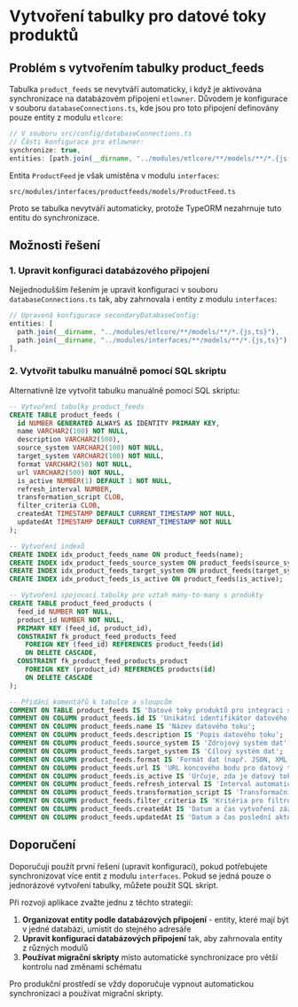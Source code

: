 # Vytvoření tabulky pro datové toky produktů

## Problém s vytvořením tabulky product_feeds

Tabulka `product_feeds` se nevytváří automaticky, i když je aktivována synchronizace na databázovém připojení `etlowner`. Důvodem je konfigurace v souboru `databaseConnections.ts`, kde jsou pro toto připojení definovány pouze entity z modulu `etlcore`:

```typescript
// V souboru src/config/databaseConnections.ts
// Části konfigurace pro etlowner:
synchronize: true,
entities: [path.join(__dirname, "../modules/etlcore/**/models/**/*.{js,ts}")],
```

Entita `ProductFeed` je však umístěna v modulu `interfaces`:
```
src/modules/interfaces/productfeeds/models/ProductFeed.ts
```

Proto se tabulka nevytváří automaticky, protože TypeORM nezahrnuje tuto entitu do synchronizace.

## Možnosti řešení

### 1. Upravit konfiguraci databázového připojení

Nejjednodušším řešením je upravit konfiguraci v souboru `databaseConnections.ts` tak, aby zahrnovala i entity z modulu `interfaces`:

```typescript
// Upravená konfigurace secondaryDatabaseConfig:
entities: [
  path.join(__dirname, "../modules/etlcore/**/models/**/*.{js,ts}"),
  path.join(__dirname, "../modules/interfaces/**/models/**/*.{js,ts}")
],
```

### 2. Vytvořit tabulku manuálně pomocí SQL skriptu

Alternativně lze vytvořit tabulku manuálně pomocí SQL skriptu:

```sql
-- Vytvoření tabulky product_feeds
CREATE TABLE product_feeds (
  id NUMBER GENERATED ALWAYS AS IDENTITY PRIMARY KEY,
  name VARCHAR2(100) NOT NULL,
  description VARCHAR2(500),
  source_system VARCHAR2(100) NOT NULL,
  target_system VARCHAR2(100) NOT NULL,
  format VARCHAR2(50) NOT NULL,
  url VARCHAR2(500) NOT NULL,
  is_active NUMBER(1) DEFAULT 1 NOT NULL,
  refresh_interval NUMBER,
  transformation_script CLOB,
  filter_criteria CLOB,
  createdAt TIMESTAMP DEFAULT CURRENT_TIMESTAMP NOT NULL,
  updatedAt TIMESTAMP DEFAULT CURRENT_TIMESTAMP NOT NULL
);

-- Vytvoření indexů
CREATE INDEX idx_product_feeds_name ON product_feeds(name);
CREATE INDEX idx_product_feeds_source_system ON product_feeds(source_system);
CREATE INDEX idx_product_feeds_target_system ON product_feeds(target_system);
CREATE INDEX idx_product_feeds_is_active ON product_feeds(is_active);

-- Vytvoření spojovací tabulky pro vztah many-to-many s produkty
CREATE TABLE product_feed_products (
  feed_id NUMBER NOT NULL,
  product_id NUMBER NOT NULL,
  PRIMARY KEY (feed_id, product_id),
  CONSTRAINT fk_product_feed_products_feed 
    FOREIGN KEY (feed_id) REFERENCES product_feeds(id)
    ON DELETE CASCADE,
  CONSTRAINT fk_product_feed_products_product 
    FOREIGN KEY (product_id) REFERENCES products(id)
    ON DELETE CASCADE
);

-- Přidání komentářů k tabulce a sloupcům
COMMENT ON TABLE product_feeds IS 'Datové toky produktů pro integraci s externími systémy';
COMMENT ON COLUMN product_feeds.id IS 'Unikátní identifikátor datového toku';
COMMENT ON COLUMN product_feeds.name IS 'Název datového toku';
COMMENT ON COLUMN product_feeds.description IS 'Popis datového toku';
COMMENT ON COLUMN product_feeds.source_system IS 'Zdrojový systém dat';
COMMENT ON COLUMN product_feeds.target_system IS 'Cílový systém dat';
COMMENT ON COLUMN product_feeds.format IS 'Formát dat (např. JSON, XML, CSV)';
COMMENT ON COLUMN product_feeds.url IS 'URL koncového bodu pro datový tok';
COMMENT ON COLUMN product_feeds.is_active IS 'Určuje, zda je datový tok aktivní';
COMMENT ON COLUMN product_feeds.refresh_interval IS 'Interval automatické aktualizace v minutách';
COMMENT ON COLUMN product_feeds.transformation_script IS 'Transformační skript pro úpravu dat';
COMMENT ON COLUMN product_feeds.filter_criteria IS 'Kritéria pro filtrování dat';
COMMENT ON COLUMN product_feeds.createdAt IS 'Datum a čas vytvoření záznamu';
COMMENT ON COLUMN product_feeds.updatedAt IS 'Datum a čas poslední aktualizace';
```

## Doporučení

Doporučuji použít první řešení (upravit konfiguraci), pokud potřebujete synchronizovat více entit z modulu `interfaces`. Pokud se jedná pouze o jednorázové vytvoření tabulky, můžete použít SQL skript.

Při rozvoji aplikace zvažte jednu z těchto strategií:

1. **Organizovat entity podle databázových připojení** - entity, které mají být v jedné databázi, umístit do stejného adresáře
2. **Upravit konfiguraci databázových připojení** tak, aby zahrnovala entity z různých modulů
3. **Používat migrační skripty** místo automatické synchronizace pro větší kontrolu nad změnami schématu

Pro produkční prostředí se vždy doporučuje vypnout automatickou synchronizaci a používat migrační skripty.